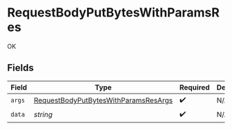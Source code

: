 # RequestBodyPutBytesWithParamsRes

OK


## Fields

| Field                                                                                                   | Type                                                                                                    | Required                                                                                                | Description                                                                                             |
| ------------------------------------------------------------------------------------------------------- | ------------------------------------------------------------------------------------------------------- | ------------------------------------------------------------------------------------------------------- | ------------------------------------------------------------------------------------------------------- |
| `args`                                                                                                  | [RequestBodyPutBytesWithParamsResArgs](../../models/operations/requestbodyputbyteswithparamsresargs.md) | :heavy_check_mark:                                                                                      | N/A                                                                                                     |
| `data`                                                                                                  | *string*                                                                                                | :heavy_check_mark:                                                                                      | N/A                                                                                                     |